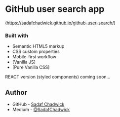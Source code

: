 # GitHub user search app
(https://sadafchadwick.github.io/github-user-search/)
### Built with

- Semantic HTML5 markup
- CSS custom properties
- Mobile-first workflow
- [Vanilla JS]
- [Pure Vanilla CSS]

REACT version (styled components) coming soon...

## Author
- GitHub - [Sadaf Chadwick](https://github.com/sadafchadwick)   
- Medium - [@SadafChadwick](https://medium.com/@sadafchadwick)
